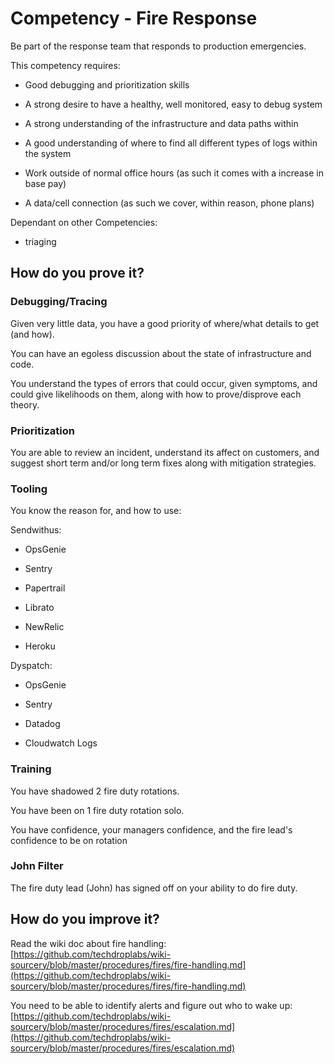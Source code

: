 # Competency - Fire Response

Be part of the response team that responds to production emergencies.

This competency requires:

* Good debugging and prioritization skills

* A strong desire to have a healthy, well monitored, easy to debug system

* A strong understanding of the infrastructure and data paths within

* A good understanding of where to find all different types of logs within the system

* Work outside of normal office hours (as such it comes with a increase in base pay)

* A data/cell connection (as such we cover, within reason, phone plans) 

Dependant on other Competencies:

* triaging

## How do you prove it?

### Debugging/Tracing

Given very little data, you have a good priority of where/what details to get (and how).

You can have an egoless discussion about the state of infrastructure and code.

You understand the types of errors that could occur, given symptoms, and could give likelihoods on them, along with how to prove/disprove each theory.

### Prioritization

You are able to review an incident, understand its affect on customers, and suggest short term and/or long term fixes along with mitigation strategies.

### Tooling

You know the reason for, and how to use: 

Sendwithus:

* OpsGenie

* Sentry

* Papertrail

* Librato

* NewRelic

* Heroku

Dyspatch:

* OpsGenie

* Sentry

* Datadog

* Cloudwatch Logs

### Training

You have shadowed 2 fire duty rotations.

You have been on 1 fire duty rotation solo.

You have confidence, your managers confidence, and the fire lead's confidence to be on rotation

### John Filter

The fire duty lead (John) has signed off on your ability to do fire duty.

## How do you improve it?

Read the wiki doc about fire handling: [https://github.com/techdroplabs/wiki-sourcery/blob/master/procedures/fires/fire-handling.md](https://github.com/techdroplabs/wiki-sourcery/blob/master/procedures/fires/fire-handling.md)

You need to be able to identify alerts and figure out who to wake up: [https://github.com/techdroplabs/wiki-sourcery/blob/master/procedures/fires/escalation.md](https://github.com/techdroplabs/wiki-sourcery/blob/master/procedures/fires/escalation.md)

